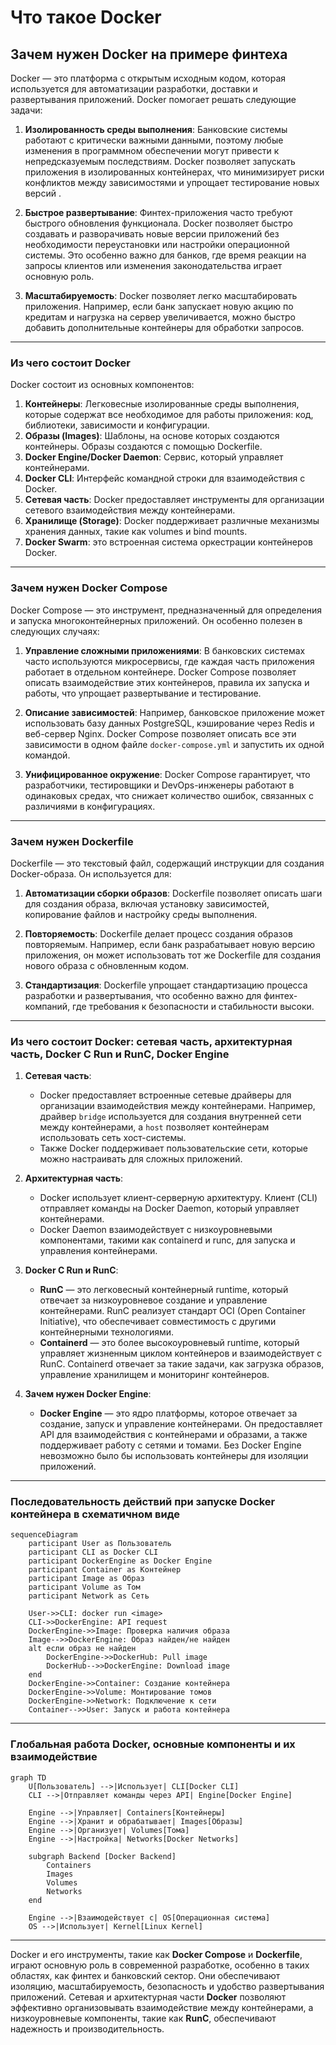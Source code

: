 # Что такое Docker

## Зачем нужен Docker на примере финтеха

Docker — это платформа с открытым исходным кодом, которая используется для автоматизации разработки, доставки и развертывания приложений. Docker помогает решать следующие задачи:

1. **Изолированность среды выполнения**: Банковские системы работают с критически важными данными, поэтому любые изменения в программном обеспечении могут привести к непредсказуемым последствиям. Docker позволяет запускать приложения в изолированных контейнерах, что минимизирует риски конфликтов между зависимостями и упрощает тестирование новых версий .

2. **Быстрое развертывание**: Финтех-приложения часто требуют быстрого обновления функционала. Docker позволяет быстро создавать и разворачивать новые версии приложений без необходимости переустановки или настройки операционной системы. Это особенно важно для банков, где время реакции на запросы клиентов или изменения законодательства играет основную роль.

3. **Масштабируемость**: Docker позволяет легко масштабировать приложения. Например, если банк запускает новую акцию по кредитам и нагрузка на сервер увеличивается, можно быстро добавить дополнительные контейнеры для обработки запросов.

---

### Из чего состоит Docker

Docker состоит из основных компонентов:

1. **Контейнеры**: Легковесные изолированные среды выполнения, которые содержат все необходимое для работы приложения: код, библиотеки, зависимости и конфигурации.
2. **Образы (Images)**: Шаблоны, на основе которых создаются контейнеры. Образы создаются с помощью Dockerfile.
3. **Docker Engine/Docker Daemon**: Сервис, который управляет контейнерами.
4. **Docker CLI**: Интерфейс командной строки для взаимодействия с Docker.
5. **Сетевая часть**: Docker предоставляет инструменты для организации сетевого взаимодействия между контейнерами.
6. **Хранилище (Storage)**: Docker поддерживает различные механизмы хранения данных, такие как volumes и bind mounts.
7. **Docker Swarm**: это встроенная система оркестрации контейнеров Docker.

---

### Зачем нужен Docker Compose

Docker Compose — это инструмент, предназначенный для определения и запуска многоконтейнерных приложений. Он особенно полезен в следующих случаях:

1. **Управление сложными приложениями**: В банковских системах часто используются микросервисы, где каждая часть приложения работает в отдельном контейнере. Docker Compose позволяет описать взаимодействие этих контейнеров, правила их запуска и работы, что упрощает развертывание и тестирование.

2. **Описание зависимостей**: Например, банковское приложение может использовать базу данных PostgreSQL, кэширование через Redis и веб-сервер Nginx. Docker Compose позволяет описать все эти зависимости в одном файле `docker-compose.yml` и запустить их одной командой.

3. **Унифицированное окружение**: Docker Compose гарантирует, что разработчики, тестировщики и DevOps-инженеры работают в одинаковых средах, что снижает количество ошибок, связанных с различиями в конфигурациях.

---

### Зачем нужен Dockerfile

Dockerfile — это текстовый файл, содержащий инструкции для создания Docker-образа. Он используется для:

1. **Автоматизации сборки образов**: Dockerfile позволяет описать шаги для создания образа, включая установку зависимостей, копирование файлов и настройку среды выполнения.

2. **Повторяемость**: Dockerfile делает процесс создания образов повторяемым. Например, если банк разрабатывает новую версию приложения, он может использовать тот же Dockerfile для создания нового образа с обновленным кодом.

3. **Стандартизация**: Dockerfile упрощает стандартизацию процесса разработки и развертывания, что особенно важно для финтех-компаний, где требования к безопасности и стабильности высоки.

---

### Из чего состоит Docker: сетевая часть, архитектурная часть, Docker C Run и RunC, Docker Engine 

1. **Сетевая часть**:
   - Docker предоставляет встроенные сетевые драйверы для организации взаимодействия между контейнерами. Например, драйвер `bridge` используется для создания внутренней сети между контейнерами, а `host` позволяет контейнерам использовать сеть хост-системы.
   - Также Docker поддерживает пользовательские сети, которые можно настраивать для сложных приложений.

2. **Архитектурная часть**:
   - Docker использует клиент-серверную архитектуру. Клиент (CLI) отправляет команды на Docker Daemon, который управляет контейнерами.
   - Docker Daemon взаимодействует с низкоуровневыми компонентами, такими как containerd и runc, для запуска и управления контейнерами.

3. **Docker C Run и RunC**:
   - **RunC** — это легковесный контейнерный runtime, который отвечает за низкоуровневое создание и управление контейнерами. RunC реализует стандарт OCI (Open Container Initiative), что обеспечивает совместимость с другими контейнерными технологиями.
   - **Containerd** — это более высокоуровневый runtime, который управляет жизненным циклом контейнеров и взаимодействует с RunC. Containerd отвечает за такие задачи, как загрузка образов, управление хранилищем и мониторинг контейнеров.

4. **Зачем нужен Docker Engine**:
   - **Docker Engine** — это ядро платформы, которое отвечает за создание, запуск и управление контейнерами. Он предоставляет API для взаимодействия с контейнерами и образами, а также поддерживает работу с сетями и томами. Без Docker Engine невозможно было бы использовать контейнеры для изоляции приложений.

---

### Последовательность действий при запуске Docker контейнера в схематичном виде

```mermaid
sequenceDiagram
    participant User as Пользователь
    participant CLI as Docker CLI
    participant DockerEngine as Docker Engine
    participant Container as Контейнер
    participant Image as Образ
    participant Volume as Том
    participant Network as Сеть

    User->>CLI: docker run <image>
    CLI->>DockerEngine: API request
    DockerEngine->>Image: Проверка наличия образа
    Image-->>DockerEngine: Образ найден/не найден
    alt если образ не найден
        DockerEngine->>DockerHub: Pull image
        DockerHub-->>DockerEngine: Download image
    end
    DockerEngine->>Container: Создание контейнера
    DockerEngine->>Volume: Монтирование томов
    DockerEngine->>Network: Подключение к сети
    Container-->>User: Запуск и работа контейнера
```

---

### Глобальная работа Docker, основные компоненты и их взаимодействие

```mermaid
graph TD
    U[Пользователь] -->|Использует| CLI[Docker CLI]
    CLI -->|Отправляет команды через API| Engine[Docker Engine]
    
    Engine -->|Управляет| Containers[Контейнеры]
    Engine -->|Хранит и обрабатывает| Images[Образы]
    Engine -->|Организует| Volumes[Тома]
    Engine -->|Настройка| Networks[Docker Networks]
    
    subgraph Backend [Docker Backend]
        Containers
        Images
        Volumes
        Networks
    end
    
    Engine -->|Взаимодействует с| OS[Операционная система]
    OS -->|Использует| Kernel[Linux Kernel]
```

---

Docker и его инструменты, такие как **Docker Compose** и **Dockerfile**, играют основную роль в современной разработке, особенно в таких областях, как финтех и банковский сектор. Они обеспечивают изоляцию, масштабируемость, безопасность и удобство развертывания приложений. Сетевая и архитектурная части **Docker** позволяют эффективно организовывать взаимодействие между контейнерами, а низкоуровневые компоненты, такие как **RunC**, обеспечивают надежность и производительность.
